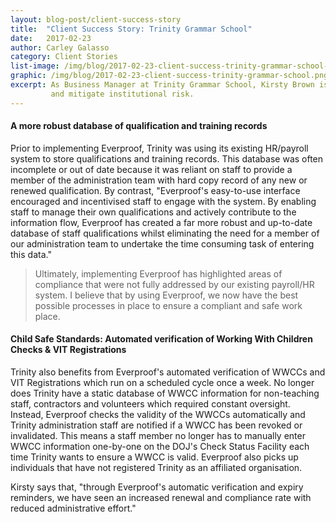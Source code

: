 ```yaml
---
layout: blog-post/client-success-story
title:  "Client Success Story: Trinity Grammar School"
date:   2017-02-23
author: Carley Galasso
category: Client Stories
list-image: /img/blog/2017-02-23-client-success-trinity-grammar-school-450x250.jpg
graphic: /img/blog/2017-02-23-client-success-trinity-grammar-school.png
excerpt: As Business Manager at Trinity Grammar School, Kirsty Brown is "constantly exploring ways to improve processes
         and mitigate institutional risk.
---
```


#### A more robust database of qualification and training records
Prior to implementing Everproof, Trinity was using its existing HR/payroll system to store qualifications and training
records. This database was often incomplete or out of date because it was reliant on staff to provide a member of
the administration team with hard copy record of any new or renewed qualification. By contrast, "Everproof's easy-to-use
interface encouraged and incentivised staff to engage with the system. By enabling staff to manage their own
qualifications and actively contribute to the information flow, Everproof has created a far more robust and up-to-date
database of staff qualifications whilst eliminating the need for a member of our administration team to undertake
the time consuming task of entering this data."

> Ultimately, implementing Everproof has highlighted areas of compliance that were not fully addressed by our existing
payroll/HR system. I believe that by using Everproof, we now have the best possible processes in place to ensure a
compliant and safe work place.

#### Child Safe Standards: Automated verification of Working With Children Checks & VIT Registrations
Trinity also benefits from Everproof's automated verification of WWCCs and VIT Registrations which run on a scheduled
cycle once a week. No longer does Trinity have a static database of WWCC information for non-teaching staff, contractors
and volunteers which required constant oversight. Instead, Everproof checks the validity of the WWCCs automatically and
Trinity administration staff are notified if a WWCC has been revoked or invalidated. This means a staff member no
longer has to manually enter WWCC information one-by-one on the DOJ's Check Status Facility each time Trinity wants to
ensure a WWCC is valid. Everproof also picks up individuals that have not registered Trinity as an affiliated organisation.

Kirsty says that, "through Everproof's automatic verification and expiry reminders, we have seen an increased renewal and
compliance rate with reduced administrative effort."




